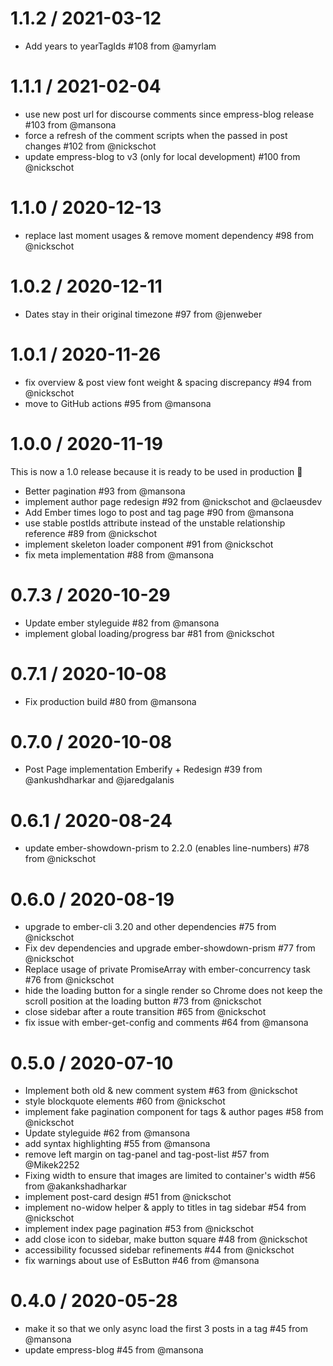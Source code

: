 1.1.2 / 2021-03-12
==================

  * Add years to yearTagIds #108 from @amyrlam

1.1.1 / 2021-02-04
==================

  * use new post url for discourse comments since empress-blog release #103 from @mansona
  * force a refresh of the comment scripts when the passed in post changes #102 from @nickschot
  * update empress-blog to v3 (only for local development) #100 from @nickschot

1.1.0 / 2020-12-13
==================

  * replace last moment usages & remove moment dependency #98 from @nickschot

1.0.2 / 2020-12-11
==================

  * Dates stay in their original timezone #97 from @jenweber

1.0.1 / 2020-11-26
==================

  * fix overview & post view font weight & spacing discrepancy #94 from @nickschot
  * move to GitHub actions #95 from @mansona

1.0.0 / 2020-11-19
==================

This is now a 1.0 release because it is ready to be used in production 🎉

  * Better pagination #93 from @mansona
  * implement author page redesign #92 from @nickschot and @claeusdev
  * Add Ember times logo to post and tag page #90 from @mansona
  * use stable postIds attribute instead of the unstable relationship reference #89 from @nickschot
  * implement skeleton loader component #91 from @nickschot
  * fix meta implementation #88 from @mansona

0.7.3 / 2020-10-29
==================

  * Update ember styleguide #82 from @mansona
  * implement global loading/progress bar #81 from @nickschot

0.7.1 / 2020-10-08
==================

  * Fix production build #80 from @mansona

0.7.0 / 2020-10-08
==================

  * Post Page implementation Emberify + Redesign #39 from @ankushdharkar and @jaredgalanis

0.6.1 / 2020-08-24
==================

  * update ember-showdown-prism to 2.2.0 (enables line-numbers) #78 from @nickschot

0.6.0 / 2020-08-19
==================

  * upgrade to ember-cli 3.20 and other dependencies #75 from @nickschot
  * Fix dev dependencies and upgrade ember-showdown-prism #77 from @nickschot
  * Replace usage of private PromiseArray with ember-concurrency task #76 from @nickschot
  * hide the loading button for a single render so Chrome does not keep the scroll position at the loading button #73 from @nickschot
  * close sidebar after a route transition #65 from @nickschot
  * fix issue with ember-get-config and comments #64 from @mansona

0.5.0 / 2020-07-10
==================

  * Implement both old & new comment system #63 from @nickschot
  * style blockquote elements #60 from @nickschot
  * implement fake pagination component for tags & author pages #58 from @nickschot
  * Update styleguide #62 from @mansona
  * add syntax highlighting  #55 from @mansona
  * remove left margin on tag-panel and tag-post-list #57 from @Mikek2252
  * Fixing width to ensure that images are limited to container's width #56 from @akankshadharkar
  * implement post-card design #51 from @nickschot
  * implement no-widow helper & apply to titles in tag sidebar #54 from @nickschot
  * implement index page pagination #53 from @nickschot
  * add close icon to sidebar, make button square #48 from @nickschot
  * accessibility focussed sidebar refinements  #44 from @nickschot
  * fix warnings about use of EsButton #46 from @mansona

0.4.0 / 2020-05-28
==================

  * make it so that we only async load the first 3 posts in a tag #45 from @mansona
  * update empress-blog #45 from @mansona
